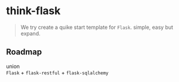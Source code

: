 # think-flask

> We try create a quike start template for `Flask`. simple, easy but expand.

## Roadmap
union  
`Flask` + `flask-restful` + `flask-sqlalchemy`